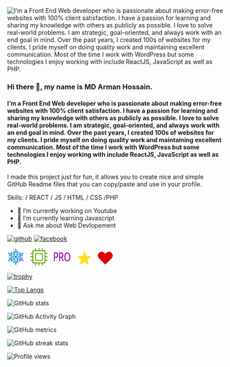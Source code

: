 ![I’m a Front End Web developer who is passionate about making error-free websites with 100% client satisfaction. I have a passion for learning and sharing my knowledge with others as publicly as possible. I love to solve real-world problems. I am strategic, goal-oriented, and always work with an end goal in mind. Over the past years, I created 100s of websites for my clients. I pride myself on doing quality work and maintaining excellent communication. Most of the time I work with WordPress but some technologies I enjoy working with include ReactJS, JavaScript as well as PHP.](https://scontent.fdac135-1.fna.fbcdn.net/v/t39.30808-6/335682352_805804220967191_7048889032998721832_n.png?stp=dst-png_p180x540&_nc_cat=106&ccb=1-7&_nc_sid=52f669&_nc_eui2=AeH8Ie6OHnUWSBWmI3jq2dCFffpuD1MfvIl9-m4PUx-8idp3dteKvHki1zpTYl4Lf7WTkYyyTG2qTfQRgrRFLQDW&_nc_ohc=2CU7IZDvjO4AX9VJJZt&_nc_ht=scontent.fdac135-1.fna&oh=00_AfCopRbefIEdGhH3Os4sP6xqguD8PEchamqjWYL7-1lnYA&oe=64FCFB70)
### Hi there 👋, my name is MD Arman Hossain.
#### I’m a Front End Web developer who is passionate about making error-free websites with 100% client satisfaction. I have a passion for learning and sharing my knowledge with others as publicly as possible. I love to solve real-world problems. I am strategic, goal-oriented, and always work with an end goal in mind. Over the past years, I created 100s of websites for my clients. I pride myself on doing quality work and maintaining excellent communication. Most of the time I work with WordPress but some technologies I enjoy working with include ReactJS, JavaScript as well as PHP.


I made this project just for fun, it allows you to create nice and simple GitHub Readme files that you can copy/paste and use in your profile.

Skills:  / REACT / JS / HTML / CSS /PHP

- 🔭 I’m currently working on Youtube 
- 🌱 I’m currently learning Javascript 
- 💬 Ask me about Web Devlopement 


[<img src='https://cdn.jsdelivr.net/npm/simple-icons@3.0.1/icons/github.svg' alt='github' height='40'>](https://github.com/armankhanbd1)  [<img src='https://cdn.jsdelivr.net/npm/simple-icons@3.0.1/icons/facebook.svg' alt='facebook' height='40'>](https://www.facebook.com/armankhanbd1facebook)  

<a href='https://archiveprogram.github.com/'><img src='https://raw.githubusercontent.com/acervenky/animated-github-badges/master/assets/acbadge.gif' width='40' height='40'></a> <a href='https://docs.github.com/en/developers'><img src='https://raw.githubusercontent.com/acervenky/animated-github-badges/master/assets/devbadge.gif' width='40' height='40'></a> <a href='https://github.com/pricing'><img src='https://raw.githubusercontent.com/acervenky/animated-github-badges/master/assets/pro.gif' width='40' height='40'></a> <a href='https://stars.github.com/'><img src='https://raw.githubusercontent.com/acervenky/animated-github-badges/master/assets/starbadge.gif' width='35' height='35'></a> <a href='https://docs.github.com/en/github/supporting-the-open-source-community-with-github-sponsors'><img src='https://raw.githubusercontent.com/acervenky/animated-github-badges/master/assets/sponsorbadge.gif' width='35' height='35'></a> 

[![trophy](https://github-profile-trophy.vercel.app/?username=armankhanbd1)](https://github.com/ryo-ma/github-profile-trophy)

[![Top Langs](https://github-readme-stats.vercel.app/api/top-langs/?username=armankhanbd1)](https://github.com/anuraghazra/github-readme-stats)

![GitHub stats](https://github-readme-stats.vercel.app/api?username=armankhanbd1&show_icons=true&count_private=true)  

![GitHub Activity Graph](https://activity-graph.herokuapp.com/graph?username=armankhanbd1)  

![GitHub metrics](https://metrics.lecoq.io/armankhanbd1)  

![GitHub streak stats](https://streak-stats.demolab.com/?user=armankhanbd1)  

![Profile views](https://gpvc.arturio.dev/armankhanbd1)  

